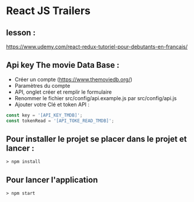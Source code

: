 # React JS Trailers

## lesson :

https://www.udemy.com/react-redux-tutoriel-pour-debutants-en-francais/

## Api key The movie Data Base :

- Créer un compte (https://www.themoviedb.org/)
- Paramètres du compte
- API, onglet créer et remplir le formulaire
- Renommer le fichier src/config/api.example.js par src/config/api.js
- Ajouter votre Clé et token API :

```js
const key = '[API_KEY_TMDB]';
const tokenRead = '[API_TOKE_READ_TMDB]';
```

## Pour installer le projet se placer dans le projet et lancer :

```
> npm install
```

## Pour lancer l'application

```
> npm start
```
